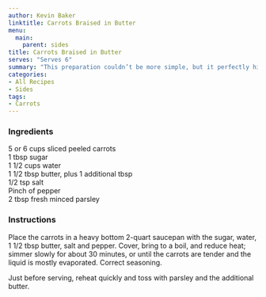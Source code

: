 ```yaml
---
author: Kevin Baker
linktitle: Carrots Braised in Butter
menu:
  main:
    parent: sides
title: Carrots Braised in Butter
serves: "Serves 6"
summary: "This preparation couldn’t be more simple, but it perfectly highlights the goodness of carrots themselves. An easy side dish for almost anything."
categories:
- All Recipes
- Sides
tags:
- Carrots
---
```

### Ingredients

<div class="ingredient-list">

5 or 6 cups sliced peeled carrots  
1 tbsp sugar  
1 1/2 cups water  
1 1/2 tbsp butter, plus 1 additional tbsp  
1/2 tsp salt  
Pinch of pepper  
2 tbsp fresh minced parsley  

</div>

### Instructions
Place the carrots in a heavy bottom 2-quart saucepan with the sugar, water, 1 1/2 tbsp butter, salt and pepper. Cover, bring to a boil, and reduce heat; simmer slowly for about 30 minutes, or until the carrots are tender and the liquid is mostly evaporated. Correct seasoning.

Just before serving, reheat quickly and toss with parsley and the additional butter.